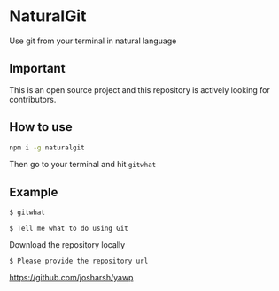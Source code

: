 # NaturalGit
Use git from your terminal in natural language

## Important
This is an open source project and this repository is actively looking for contributors. 

## How to use
```bash
npm i -g naturalgit
```

Then go to your terminal and hit `gitwhat`


## Example
```bash
$ gitwhat
```
```
$ Tell me what to do using Git 
```

Download the repository locally

```
$ Please provide the repository url
```
https://github.com/josharsh/yawp




